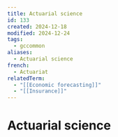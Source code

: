 ```yaml
---
title: Actuarial science
id: 133
created: 2024-12-18
modified: 2024-12-24
tags:
  - gccommon
aliases:
  - Actuarial science
french:
  - Actuariat
relatedTerm:
  - "[[Economic forecasting]]"
  - "[[Insurance]]"
---
```

# Actuarial science
